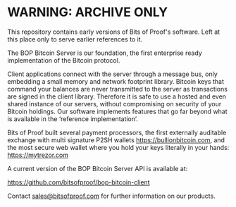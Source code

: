 WARNING: ARCHIVE ONLY
======================

This repository contains early versions of Bits of Proof's software. 
Left at this place only to serve earlier references to it.

The BOP Bitcoin Server is our foundation, the first enterprise ready implementation of the Bitcoin protocol.

Client applications connect with the server through a message bus, only embedding a small memory and network footprint library.
Bitcoin keys that command your balances are never transmitted to the server as transactions are signed in the client library. Therefore it is safe to use a hosted and even shared instance of our servers, without compromising on security of your Bitcoin holdings.
Our software implements features that go far beyond what is available in the ‘reference implementation’.

Bits of Proof built several payment processors, the first externally auditable exchange with multi signature P2SH wallets https://bullionbitcoin.com, and the most secure web wallet where you hold your keys literally in your hands: https://mytrezor.com

A current version of the BOP Bitcoin Server API is available at: 

https://github.com/bitsofproof/bop-bitcoin-client

Contact sales@bitsofproof.com for further information on our products.


